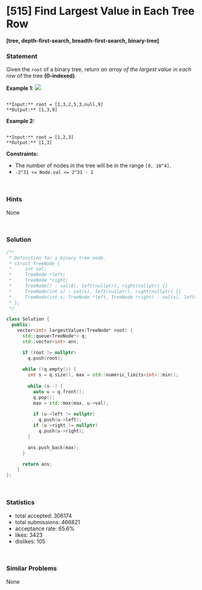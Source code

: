 # [515] Find Largest Value in Each Tree Row

**[tree, depth-first-search, breadth-first-search, binary-tree]**

### Statement

Given the `root` of a binary tree, return *an array of the largest value in each row* of the tree **(0-indexed)**.


**Example 1:**
![](https://assets.leetcode.com/uploads/2020/08/21/largest_e1.jpg)

```

**Input:** root = [1,3,2,5,3,null,9]
**Output:** [1,3,9]

```

**Example 2:**

```

**Input:** root = [1,2,3]
**Output:** [1,3]

```

**Constraints:**
* The number of nodes in the tree will be in the range `[0, 10^4]`.
* `-2^31 <= Node.val <= 2^31 - 1`


<br />

### Hints

None

<br />

### Solution

```cpp
/**
 * Definition for a binary tree node.
 * struct TreeNode {
 *     int val;
 *     TreeNode *left;
 *     TreeNode *right;
 *     TreeNode() : val(0), left(nullptr), right(nullptr) {}
 *     TreeNode(int x) : val(x), left(nullptr), right(nullptr) {}
 *     TreeNode(int x, TreeNode *left, TreeNode *right) : val(x), left(left), right(right) {}
 * };
 */

class Solution {
  public:
    vector<int> largestValues(TreeNode* root) {
      std::queue<TreeNode*> q;
      std::vector<int> ans;

      if (root != nullptr)
        q.push(root);
      
      while (!q.empty()) {
        int s = q.size(), max = std::numeric_limits<int>::min();
        
        while (s--) {
          auto u = q.front();
          q.pop();
          max = std::max(max, u->val);
          
          if (u->left != nullptr)
            q.push(u->left);
          if (u->right != nullptr)
            q.push(u->right);
        }

        ans.push_back(max);
      }

      return ans;
    }
};
```

<br />

### Statistics

- total accepted: 306174
- total submissions: 466821
- acceptance rate: 65.6%
- likes: 3423
- dislikes: 105

<br />

### Similar Problems

None
